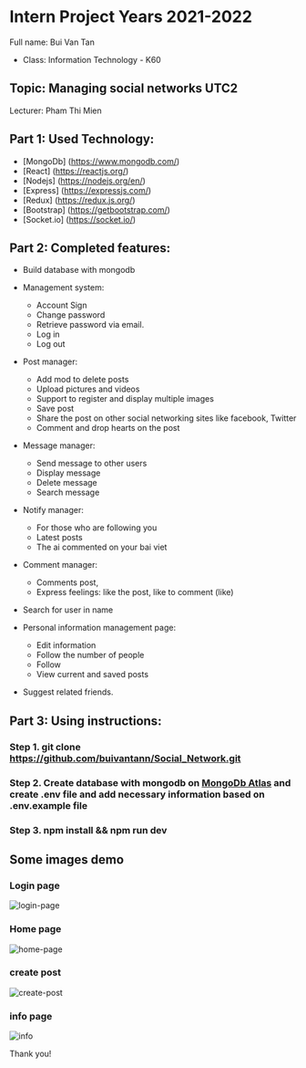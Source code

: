 # Intern Project Years 2021-2022

Full name: Bui Van Tan

- Class: Information Technology - K60

## Topic: Managing social networks UTC2

Lecturer: Pham Thi Mien

## Part 1: Used Technology:

- [MongoDb] (https://www.mongodb.com/)
- [React] (https://reactjs.org/)
- [Nodejs] (https://nodejs.org/en/)
- [Express] (https://expressjs.com/)
- [Redux] (https://redux.js.org/)
- [Bootstrap] (https://getbootstrap.com/)
- [Socket.io] (https://socket.io/)

## Part 2: Completed features:

- Build database with mongodb
- Management system:
  - Account Sign
  - Change password
  - Retrieve password via email.
  - Log in
  - Log out
- Post manager:

  - Add mod to delete posts
  - Upload pictures and videos
  - Support to register and display multiple images
  - Save post
  - Share the post on other social networking sites like facebook, Twitter
  - Comment and drop hearts on the post

- Message manager:
  - Send message to other users
  - Display message
  - Delete message
  - Search message
- Notify manager:
  - For those who are following you
  - Latest posts
  - The ai commented on your bai viet
- Comment manager:
  - Comments post,
  - Express feelings: like the post, like to comment (like)
- Search for user in name
- Personal information management page:
  - Edit information
  - Follow the number of people
  - Follow
  - View current and saved posts
- Suggest related friends.

## Part 3: Using instructions:

### Step 1. git clone https://github.com/buivantann/Social_Network.git

### Step 2. Create database with mongodb on [MongoDb Atlas](https://cloud.mongodb.com) and create .env file and add necessary information based on .env.example file

### Step 3. npm install && npm run dev

## Some images demo

### Login page

![login-page](https://user-images.githubusercontent.com/67332180/176631641-aa8050ec-f492-47a6-adc2-fe167b480cec.jpg)

### Home page

![home-page](https://user-images.githubusercontent.com/67332180/176631695-acc17770-382c-467c-acb9-fbda70685921.jpg)

### create post

![create-post](https://user-images.githubusercontent.com/67332180/176631661-a1201965-892b-43d9-9b29-235752f6f2e3.jpg)

### info page

![info](https://user-images.githubusercontent.com/67332180/176631717-c5c8639f-6847-456f-b7ac-3ea4dd6fd001.jpg)

Thank you!
